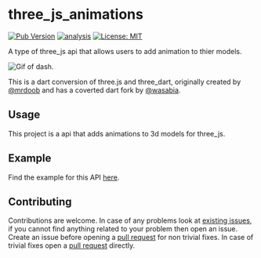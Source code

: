# three_js_animations

[![Pub Version](https://img.shields.io/pub/v/three_js_animations)](https://pub.dev/packages/three_js_animations)
[![analysis](https://github.com/Knightro63/three_js/actions/workflows/flutter.yml/badge.svg)](https://github.com/Knightro63/three_js/actions/)
[![License: MIT](https://img.shields.io/badge/license-MIT-purple.svg)](https://opensource.org/licenses/MIT)

A type of three_js api that allows users to add animation to thier models.

<picture>
  <img alt="Gif of dash." src="https://github.com/Knightro63/three_js/blob/main/packages/three_js_animatons/assets/example.gif?raw=true">
</picture>

This is a dart conversion of three.js and three_dart, originally created by [@mrdoob](https://github.com/mrdoob) and has a coverted dart fork by [@wasabia](https://github.com/wasabia).

## Usage

This project is a api that adds animations to 3d models for three_js.

## Example

Find the example for this API [here](https://github.com/Knightro63/three_js/tree/main/packages/three_js_advanced_loaders/example/lib/main.dart).

## Contributing

Contributions are welcome.
In case of any problems look at [existing issues](https://github.com/Knightro63/three_js/issues), if you cannot find anything related to your problem then open an issue.
Create an issue before opening a [pull request](https://github.com/Knightro63/three_js/pulls) for non trivial fixes.
In case of trivial fixes open a [pull request](https://github.com/Knightro63/three_js/pulls) directly.
